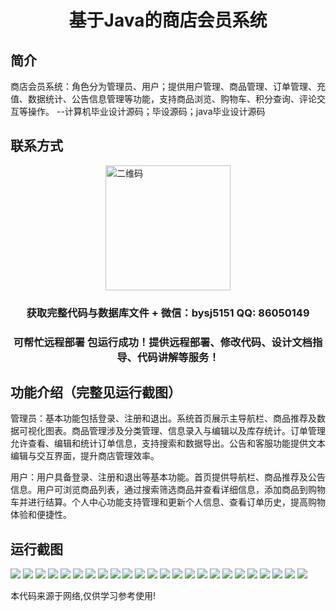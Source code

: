 <p><h1 align="center">基于Java的商店会员系统</h1></p>

## 简介
商店会员系统：角色分为管理员、用户；提供用户管理、商品管理、订单管理、充值、数据统计、公告信息管理等功能，支持商品浏览、购物车、积分查询、评论交互等操作。    --计算机毕业设计源码；毕设源码；java毕业设计源码


## 联系方式
<img src="https://bs-1329754181.cos.ap-shanghai.myqcloud.com/wx.jpg" alt="二维码" style="display: block; margin: 0 auto;" width="200px">
<p><h3 align="center">获取完整代码与数据库文件 + 微信：bysj5151 QQ: 86050149</h3></p>
<p><h3 align="center">可帮忙远程部署 包运行成功！提供远程部署、修改代码、设计文档指导、代码讲解等服务！</h3></p>

## 功能介绍（完整见运行截图）
管理员：基本功能包括登录、注册和退出。系统首页展示主导航栏、商品推荐及数据可视化图表。商品管理涉及分类管理、信息录入与编辑以及库存统计。订单管理允许查看、编辑和统计订单信息，支持搜索和数据导出。公告和客服功能提供文本编辑与交互界面，提升商店管理效率。

用户：用户具备登录、注册和退出等基本功能。首页提供导航栏、商品推荐及公告信息。用户可浏览商品列表，通过搜索筛选商品并查看详细信息，添加商品到购物车并进行结算。个人中心功能支持管理和更新个人信息、查看订单历史，提高购物体验和便捷性。


## 运行截图
![](https://bs-1329754181.cos.ap-shanghai.myqcloud.com/ssm/JavaShopMembershipSystem/img/001.jpg)
![](https://bs-1329754181.cos.ap-shanghai.myqcloud.com/ssm/JavaShopMembershipSystem/img/002.jpg)
![](https://bs-1329754181.cos.ap-shanghai.myqcloud.com/ssm/JavaShopMembershipSystem/img/003.jpg)
![](https://bs-1329754181.cos.ap-shanghai.myqcloud.com/ssm/JavaShopMembershipSystem/img/004.jpg)
![](https://bs-1329754181.cos.ap-shanghai.myqcloud.com/ssm/JavaShopMembershipSystem/img/005.jpg)
![](https://bs-1329754181.cos.ap-shanghai.myqcloud.com/ssm/JavaShopMembershipSystem/img/006.jpg)
![](https://bs-1329754181.cos.ap-shanghai.myqcloud.com/ssm/JavaShopMembershipSystem/img/007.jpg)
![](https://bs-1329754181.cos.ap-shanghai.myqcloud.com/ssm/JavaShopMembershipSystem/img/008.jpg)
![](https://bs-1329754181.cos.ap-shanghai.myqcloud.com/ssm/JavaShopMembershipSystem/img/009.jpg)
![](https://bs-1329754181.cos.ap-shanghai.myqcloud.com/ssm/JavaShopMembershipSystem/img/010.jpg)
![](https://bs-1329754181.cos.ap-shanghai.myqcloud.com/ssm/JavaShopMembershipSystem/img/011.jpg)
![](https://bs-1329754181.cos.ap-shanghai.myqcloud.com/ssm/JavaShopMembershipSystem/img/012.jpg)
![](https://bs-1329754181.cos.ap-shanghai.myqcloud.com/ssm/JavaShopMembershipSystem/img/013.jpg)
![](https://bs-1329754181.cos.ap-shanghai.myqcloud.com/ssm/JavaShopMembershipSystem/img/014.jpg)
![](https://bs-1329754181.cos.ap-shanghai.myqcloud.com/ssm/JavaShopMembershipSystem/img/015.jpg)
![](https://bs-1329754181.cos.ap-shanghai.myqcloud.com/ssm/JavaShopMembershipSystem/img/016.jpg)
![](https://bs-1329754181.cos.ap-shanghai.myqcloud.com/ssm/JavaShopMembershipSystem/img/017.jpg)
![](https://bs-1329754181.cos.ap-shanghai.myqcloud.com/ssm/JavaShopMembershipSystem/img/018.jpg)
![](https://bs-1329754181.cos.ap-shanghai.myqcloud.com/ssm/JavaShopMembershipSystem/img/019.jpg)
![](https://bs-1329754181.cos.ap-shanghai.myqcloud.com/ssm/JavaShopMembershipSystem/img/020.jpg)
![](https://bs-1329754181.cos.ap-shanghai.myqcloud.com/ssm/JavaShopMembershipSystem/img/021.jpg)
![](https://bs-1329754181.cos.ap-shanghai.myqcloud.com/ssm/JavaShopMembershipSystem/img/022.jpg)
![](https://bs-1329754181.cos.ap-shanghai.myqcloud.com/ssm/JavaShopMembershipSystem/img/023.jpg)
![](https://bs-1329754181.cos.ap-shanghai.myqcloud.com/ssm/JavaShopMembershipSystem/img/024.jpg)

<p>本代码来源于网络,仅供学习参考使用!</p>
